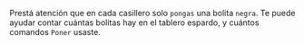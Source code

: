 Prestá atención que en cada casillero solo `pongas` una bolita `negra`. Te puede ayudar contar cuántas bolitas hay en el tablero espardo, y cuántos comandos `Poner` usaste.